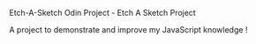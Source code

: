 Etch-A-Sketch
Odin Project - Etch A Sketch Project

A project to demonstrate and improve my JavaScript knowledge !
